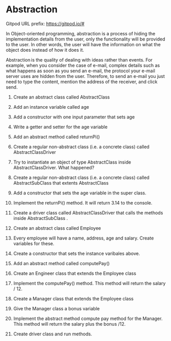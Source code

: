 # Abstraction

Gitpod URL prefix: https://gitpod.io/#

In Object-oriented programming, abstraction is a process of hiding the implementation details from the user, only the functionality will be provided to the user. In other words, the user will have the information on what the object does instead of how it does it. 

Abstraction is the quality of dealing with ideas rather than events. For example, when you consider the case of e-mail, complex details such as what happens as soon as you send an e-mail, the protocol your e-mail server uses are hidden from the user. Therefore, to send an e-mail you just need to type the content, mention the address of the receiver, and click send. 

1. Create an abstract class called AbstractClass 
2. Add an instance variable called age 
3. Add a constructor with one input parameter that sets age 
4. Write a getter and setter for the age variable
5. Add an abstract method called returnPi()
6. Create a regular non-abstract class (i.e. a concrete class) called AbstractClassDriver
7. Try to instantiate an object of type AbstractClass inside AbstractClassDriver. What happened?
8. Create a regular non-abstract class (i.e. a concrete class) called AbstractSubClass that extents AbstractClass 
9. Add a constructor that sets the age variable in the super class.
10. Implement the returnPi() method. It will return 3.14 to the console. 
11. Create a driver class called AbstractClassDriver that calls the methods inside AbstractSubClass .  


1. Create an abstract class called Employee 
2. Every employee will have a name, address, age and salary. Create variables for these. 
3. Create a constructor that sets the instance varibales above. 
4. Add an abstract method called computePay() 
5. Create an Engineer class that extends the Employee class 
6. Implement the computePay() method. This method will return the salary / 12. 
7. Create a Manager class that extends the Employee class 
8. Give the Manager class a bonus variable 
9. Implement the abstract method compute pay method for the Manager. This method will return the salary plus the bonus /12.  
10. Create driver class and run methods. 
